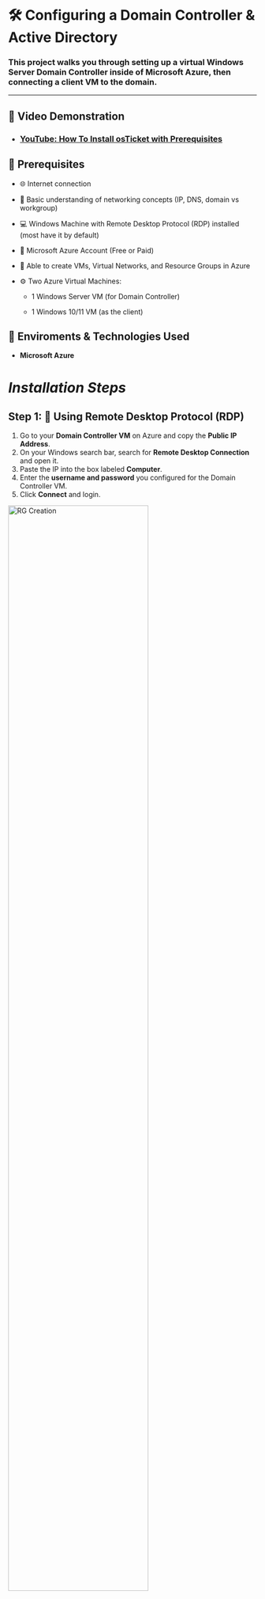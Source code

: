 # 🛠️ Configuring a Domain Controller & Active Directory

### This project walks you through setting up a virtual **Windows Server Domain Controller** inside of **Microsoft Azure**, then connecting a client VM to the domain.
---
## 🎥 Video Demonstration

- ### [YouTube: How To Install osTicket with Prerequisites](https://www.youtube.com)


## 📌 Prerequisites
- 🌐 Internet connection

- 🧠 Basic understanding of networking concepts (IP, DNS, domain vs workgroup)

- 💻 Windows Machine with Remote Desktop Protocol (RDP) installed (most have it by default)

- 🔐 Microsoft Azure Account (Free or Paid)

- 🔧 Able to create VMs, Virtual Networks, and Resource Groups in Azure

- ⚙️ Two Azure Virtual Machines:

  - 1 Windows Server VM (for Domain Controller)

  - 1 Windows 10/11 VM (as the client)
    
## 🔗 Enviroments & Technologies Used 
-  **Microsoft Azure**

# *Installation Steps*

## Step 1: 🔐 Using Remote Desktop Protocol (RDP)

1. Go to your **Domain Controller VM** on Azure and copy the **Public IP Address**.
2. On your Windows search bar, search for **Remote Desktop Connection** and open it.
3. Paste the IP into the box labeled **Computer**.
4. Enter the **username and password** you configured for the Domain Controller VM.
5. Click **Connect** and login.

<p>
<img src="https://imgur.com/hE04qpk.png" height="75%" width="75%" alt="RG Creation">
</p>

<br>
<br>
<br>

## Step 2. 🏗️ Configuring the Domain Controller (DC)

1. On the DC VM, open **Server Manager**.
2. Click **Add Roles & Features** > Next > Next > Next.
3. Select **Active Directory Domain Services**, click Next until you reach **Install**.
4. Check **Restart destination server automatically** and click **Install**.
5. After installation, click the **flag icon** in Server Manager > **Promote this server to a domain controller**.
6. Choose **Add a new forest** and create a domain (e.g., `mydomain.com`), then click Next.
7. For the **Directory Services Restore Mode (DSRM)** password, set anything strong or easy if for testing purposes.
8. Uncheck **Create DNS delegation** when prompted.
9. Continue through the wizard and click **Install**.
10. Once the server restarts, you must now log in via **domain credentials**: `domain\Username`. (eg. mydomain.com\admin123)
 
<p>
<img src="https://imgur.com/HyyWl3h.png" height="85%" width="85%" alt="RG Creation">
</p>

<br>
<br>
<br>

## Step 3: 🔥 Disable Firewall on DC (for testing/ping)

1. Open `Run` in Windows search, type `wf.msc`, and press Enter.
2. Click **Windows Firewall Properties** (top of the left panel).
3. For **Domain, Private, and Public Profiles**, set **Firewall State** to **Off**.
4. Click **Apply** and **OK**.

<p>
<img src="https://imgur.com/Nl9jiWR.png" height="80%" width="80%" alt="VNET Creation">
</p>

<br>
<br>
<br>

## Step 4: 🔄 Test Connection from Client VM

1. RDP into your **Client VM**. (We are not using domain login yet)
2. Open **PowerShell** and run:  
   ```
   ping <DC_Private_IP>
   ```
3. Run:  
   ```
   ipconfig /all
   ```
4. To confirm it’s using the DC’s DNS and connected properly, look for "DNS Server", it should be linked to the DC's private IP


<p>
<img src="https://imgur.com/nx5nKxs.png" height="40%" width="70%" alt="Client-VM Creation">
</p>

<br>
<br>
<br>

# Step 5: 🖥️ Join Client VM to Domain

1. Log into the **Client VM** as the local Administrator.
2. Open **System Properties** (type 'Run' then `sysdm.cpl`).
3. Click **Change**, select **Domain**, and enter the domain name you set earlier (e.g., `mydomain.com`).
4. When prompted, enter **Domain Admin credentials** (the ones set during DC configuration).
5. After confirmation, **restart the Client VM**.
6. On reboot, login using: `mydomain.com\YourUser`.

<p>
<img src="https://imgur.com/EKHU4I2.png" height="80%" width="80%" alt="NIC Change">
</p>

<br>
<br>
<br>

# Step 6: 🧑‍💻 Allow Domain Users to Use RDP

1. Reconnect to the **Client VM** using the **DC admin account**.
2. Open **System Properties** (type 'Run' then `sysdm.cpl`)
3. Under **Remote**, click **Select Users** then **Add**
4. Type **domain users** 
5. Apply and save changes.
<p>
<img src="https://imgur.com/NMBAGxU.png" height="80%" width="80%" alt="DNS IP Change">
</p>
